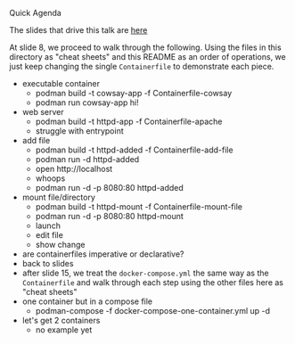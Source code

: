 Quick Agenda

The slides that drive this talk are [here](https://docs.google.com/presentation/d/1ITMRMebvr1AXNFYAm5jg0IlN9m_WWbVfU-3KrGI9wMk/edit#slide=id.p)

At slide 8, we proceed to walk through the following. Using the files in this directory as "cheat sheets" and this README as an order of operations, we just keep changing the single `Containerfile` to demonstrate each piece.
* executable container
    * podman build -t cowsay-app -f Containerfile-cowsay
    * podman run cowsay-app hi!
* web server
    * podman build -t httpd-app -f Containerfile-apache
    * struggle with entrypoint
* add file
    * podman build -t httpd-added -f Containerfile-add-file
    * podman run -d httpd-added
    * open http://localhost
    * whoops
    * podman run -d -p 8080:80 httpd-added
* mount file/directory
    * podman build -t httpd-mount -f Containerfile-mount-file
    * podman run -d -p 8080:80 httpd-mount
    * launch
    * edit file
    * show change
* are containerfiles imperative or declarative?
* back to slides
* after slide 15, we treat the `docker-compose.yml` the same way as the `Containerfile` and walk through each step using the other files here as "cheat sheets"
* one container but in a compose file
    * podman-compose -f docker-compose-one-container.yml up -d
* let's get 2 containers
    * no example yet